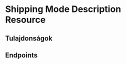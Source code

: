 # Shipping Mode Description Resource

## Tulajdonságok

<ResourceProperties :resource="'shipping_mode_description'" :lang="'hu'"/>

## Endpoints

[//]: <> (GET ENDPOINT)
<ResourceEndpoint :resource="'shipping_mode_description'" :endpoint="'get'" :lang="'hu'">

<template v-slot:responseJSON>

<<< @/docs/fixtures/api/shipping_mode_description/response/json/get_id.json

</template>

<template v-slot:responseXML>

<<< @/docs/fixtures/api/shipping_mode_description/response/xml/get_id.xml

</template>

</ResourceEndpoint>

[//]: <> (GETCOLLECTION ENDPOINT)
<ResourceEndpoint :resource="'shipping_mode_description'" :endpoint="'getCollection'" :lang="'hu'">

<template v-slot:responseJSON>

<<< @/docs/fixtures/api/shipping_mode_description/response/json/get_page.json

</template>

<template v-slot:responseXML>

<<< @/docs/fixtures/api/shipping_mode_description/response/xml/get_page.xml

</template>

</ResourceEndpoint>

[//]: <> (POST ENDPOINT)
<ResourceEndpoint :resource="'shipping_mode_description'" :endpoint="'post'" :lang="'hu'">

<template v-slot:request>

<<< @/docs/fixtures/api/shipping_mode_description/request/post.json

</template>

<template v-slot:responseJSON>

<<< @/docs/fixtures/api/shipping_mode_description/response/json/get_id.json

</template>

<template v-slot:responseXML>

<<< @/docs/fixtures/api/shipping_mode_description/response/xml/get_id.xml

</template>

</ResourceEndpoint>

[//]: <> (PUT ENDPOINT)
<ResourceEndpoint :resource="'shipping_mode_description'" :endpoint="'put'" :lang="'hu'">

<template v-slot:request>

<<< @/docs/fixtures/api/shipping_mode_description/request/put.json

</template>

<template v-slot:responseJSON>

<<< @/docs/fixtures/api/shipping_mode_description/response/json/get_id.json

</template>

<template v-slot:responseXML>

<<< @/docs/fixtures/api/shipping_mode_description/response/xml/get_id.xml

</template>

</ResourceEndpoint>

[//]: <> (DELETE ENDPOINT)
<ResourceEndpoint :resource="'shipping_mode_description'" :endpoint="'delete'" :lang="'hu'"/>

